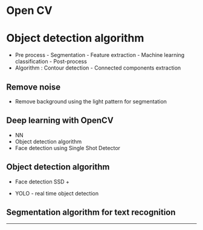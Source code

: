 # Open CV 


# Object detection algorithm 
+ Pre process - Segmentation - Feature extraction - Machine learning classification - Post-process 
+ Algorithm : Contour detection - Connected components extraction 



## Remove noise 
+ Remove background using the light pattern for segmentation 







## Deep learning with OpenCV 
+ NN 
+ Object detection algorithm 
+ Face detection using Single Shot Detector


## Object detection algorithm 
+ Face detection SSD 
    + 
    
+ YOLO - real time object detection 




## Segmentation algorithm for text recognition 




-------



 


